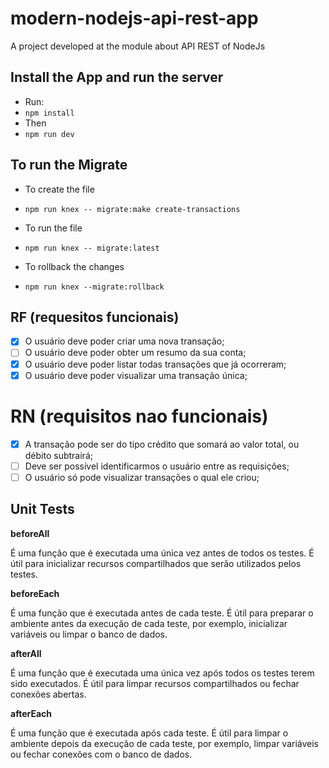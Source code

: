 # modern-nodejs-api-rest-app
A project developed at the module about API REST of NodeJs 


## Install the App and run the server
- Run: 
- `npm install` 
- Then
- `npm run dev`

## To run the Migrate
- To create the file
- `npm run knex -- migrate:make create-transactions` 

- To run the file
- `npm run knex -- migrate:latest`

- To rollback the changes
- `npm run knex --migrate:rollback `

## RF (requesitos funcionais)
- [x] O usuário deve poder criar uma nova transação;
- [ ] O usuário deve poder obter um resumo da sua conta;
- [x] O usuário deve poder listar todas transações que já ocorreram;
- [x] O usuário deve poder visualizar uma transação única;
# RN (requisitos nao funcionais)
- [x] A transação pode ser do tipo crédito que somará ao valor total, ou débito subtrairá;
- [ ] Deve ser possível identificarmos o usuário entre as requisições;
- [ ] O usuário só pode visualizar transações o qual ele criou;

## Unit Tests

**beforeAll**

É uma função que é executada uma única vez antes de todos os testes. É útil para inicializar recursos compartilhados que serão utilizados pelos testes.

**beforeEach**

É uma função que é executada antes de cada teste. É útil para preparar o ambiente antes da execução de cada teste, por exemplo, inicializar variáveis ou limpar o banco de dados.

**afterAll**

É uma função que é executada uma única vez após todos os testes terem sido executados. É útil para limpar recursos compartilhados ou fechar conexões abertas.

**afterEach**

É uma função que é executada após cada teste. É útil para limpar o ambiente depois da execução de cada teste, por exemplo, limpar variáveis ou fechar conexões com o banco de dados.